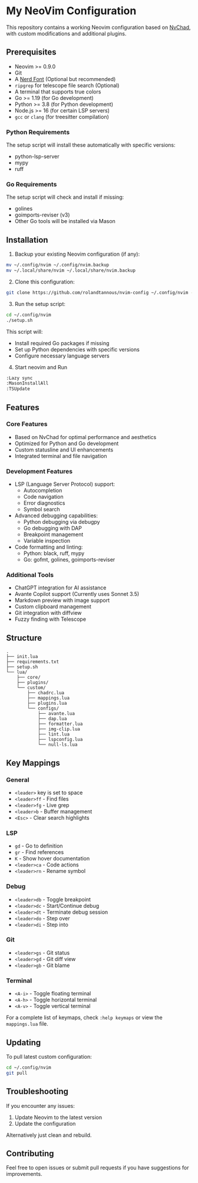 # My NeoVim Configuration

This repository contains a working Neovim configuration based on [NvChad](https://nvchad.com/), with custom modifications and additional plugins.

## Prerequisites

- Neovim >= 0.9.0
- Git
- A [Nerd Font](https://www.nerdfonts.com/) (Optional but recommended)
- `ripgrep` for telescope file search (Optional)
- A terminal that supports true colors
- Go >= 1.19 (for Go development)
- Python >= 3.8 (for Python development)
- Node.js >= 16 (for certain LSP servers)
- `gcc` or `clang` (for treesitter compilation)

### Python Requirements
The setup script will install these automatically with specific versions:
- python-lsp-server
- mypy
- ruff

### Go Requirements
The setup script will check and install if missing:
- golines
- goimports-reviser (v3)
- Other Go tools will be installed via Mason

## Installation

1. Backup your existing Neovim configuration (if any):
```bash
mv ~/.config/nvim ~/.config/nvim.backup
mv ~/.local/share/nvim ~/.local/share/nvim.backup
```

2. Clone this configuration:
```bash
git clone https://github.com/rolandtannous/nvim-config ~/.config/nvim --depth 1
```

3. Run the setup script:
```bash
cd ~/.config/nvim
./setup.sh
```

This script will:
- Install required Go packages if missing
- Set up Python dependencies with specific versions
- Configure necessary language servers


4. Start neovim and Run
```bash
:Lazy sync
:MasonInstallAll
:TSUpdate
```


## Features

### Core Features
- Based on NvChad for optimal performance and aesthetics
- Optimized for Python and Go development
- Custom statusline and UI enhancements
- Integrated terminal and file navigation

### Development Features
- LSP (Language Server Protocol) support:
  - Autocompletion
  - Code navigation
  - Error diagnostics
  - Symbol search
- Advanced debugging capabilities:
  - Python debugging via debugpy
  - Go debugging with DAP
  - Breakpoint management
  - Variable inspection
- Code formatting and linting:
  - Python: black, ruff, mypy
  - Go: gofmt, golines, goimports-reviser

### Additional Tools
- ChatGPT integration for AI assistance
- Avante Copilot support (Currently uses Sonnet 3.5)
- Markdown preview with image support
- Custom clipboard management
- Git integration with diffview
- Fuzzy finding with Telescope

## Structure

```
.
├── init.lua
├── requirements.txt
├── setup.sh
└── lua/
    ├── core/
    ├── plugins/
    └── custom/
        ├── chadrc.lua
        ├── mappings.lua
        ├── plugins.lua
        └── configs/
            ├── avante.lua
            ├── dap.lua
            ├── formatter.lua
            ├── img-clip.lua
            ├── lint.lua
            ├── lspconfig.lua
            └── null-ls.lua
```

## Key Mappings

### General
- `<leader>` key is set to space
- `<leader>ff` - Find files
- `<leader>fg` - Live grep
- `<leader>b` - Buffer management
- `<Esc>` - Clear search highlights

### LSP
- `gd` - Go to definition
- `gr` - Find references
- `K` - Show hover documentation
- `<leader>ca` - Code actions
- `<leader>rn` - Rename symbol

### Debug
- `<leader>db` - Toggle breakpoint
- `<leader>dc` - Start/Continue debug
- `<leader>dt` - Terminate debug session
- `<leader>do` - Step over
- `<leader>di` - Step into

### Git
- `<leader>gs` - Git status
- `<leader>gd` - Git diff view
- `<leader>gb` - Git blame

### Terminal
- `<A-i>` - Toggle floating terminal
- `<A-h>` - Toggle horizontal terminal
- `<A-v>` - Toggle vertical terminal

For a complete list of keymaps, check `:help keymaps` or view the `mappings.lua` file.

## Updating

To pull latest custom configuration:
```bash
cd ~/.config/nvim
git pull
```



## Troubleshooting

If you encounter any issues:
1. Update Neovim to the latest version
2. Update the configuration

Alternatively just clean and rebuild.

## Contributing

Feel free to open issues or submit pull requests if you have suggestions for improvements.
